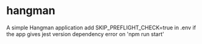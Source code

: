 # hangman
A simple Hangman application
add SKIP_PREFLIGHT_CHECK=true in .env if the app gives jest version dependency error on 'npm run start'
